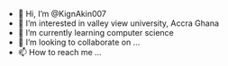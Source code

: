- 👋 Hi, I’m @KignAkin007
- 👀 I’m interested in valley view university, Accra Ghana
- 🌱 I’m currently learning computer science
- 💞️ I’m looking to collaborate on ...
- 📫 How to reach me ...

<!---
KignAkin007/KignAkin007 is a ✨ special ✨ repository because its `README.md` (this file) appears on your GitHub profile.
You can click the Preview link to take a look at your changes.
--->
